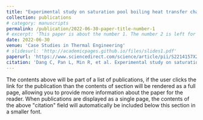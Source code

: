 ```yaml
---
title: "Experimental study on saturation pool boiling heat transfer characteristics of R245fa on the surface covered by sintered copper powder"
collection: publications
# category: manuscripts
permalink: /publication/2022-06-30-paper-title-number-1
# excerpt: 'This paper is about the number 1. The number 2 is left for future work.'
date: 2022-06-30
venue: 'Case Studies in Thermal Engineering'
# slidesurl: 'http://academicpages.github.io/files/slides1.pdf'
paperurl: 'https://www.sciencedirect.com/science/article/pii/S2214157X22004695'
citation: 'Dang C, Pan L, Min R, et al. Experimental study on saturation pool boiling heat transfer characteristics of R245fa on the surface covered by sintered copper powder[J]. Case Studies in Thermal Engineering, 2022, 37: 102223.'
---
```


The contents above will be part of a list of publications, if the user clicks the link for the publication than the contents of section will be rendered as a full page, allowing you to provide more information about the paper for the reader. When publications are displayed as a single page, the contents of the above "citation" field will automatically be included below this section in a smaller font.

